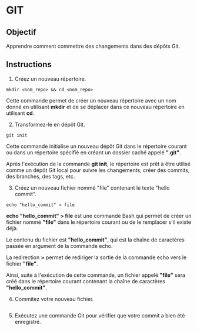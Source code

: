 # GIT 

## Objectif
Apprendre comment commettre des changements dans des dépôts Git.

## Instructions

1. Créez un nouveau répertoire.
```
mkdir <nom_repo> && cd <nom_repo>
```
Cette commande permet de créer un nouveau répertoire avec un nom donné en utilisant **mkdir** et de se déplacer dans ce nouveau répertoire en utilisant **cd**.

2. Transformez-le en dépôt Git.
```
git init
```
Cette commande initialise un nouveau dépôt Git dans le répertoire courant ou dans un répertoire spécifié en créant un dossier caché appelé **".git"**.

Après l'exécution de la commande **git init**, le répertoire est prêt à être utilisé comme un dépôt Git local pour suivre les changements, créer des commits, des branches, des tags, etc.

3. Créez un nouveau fichier nommé "file" contenant le texte "hello commit".
```
echo "hello_commit" > file
```
**echo "hello_commit" > file** est une commande Bash qui permet de créer un fichier nommé **"file"** dans le répertoire courant ou de le remplacer s'il existe déjà. 

Le contenu du fichier est **"hello_commit"**, qui est la chaîne de caractères passée en argument de la commande echo.

La redirection **>** permet de rediriger la sortie de la commande echo vers le fichier **"file"**. 

Ainsi, suite à l'exécution de cette commande, un fichier appelé **"file"** sera créé dans le répertoire courant contenant la chaîne de caractères **"hello_commit"**.

4. Commitez votre nouveau fichier.
```
```
5. Exécutez une commande Git pour vérifier que votre commit a bien été enregistré.
```
```
